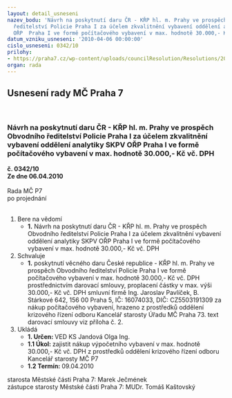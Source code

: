 ```yaml
---
layout: detail_usneseni
nazev_bodu: 'Návrh na poskytnutí daru ČR - KŘP hl. m. Prahy ve prospěch Obvodního
  ředitelství Policie Praha I za účelem zkvalitnění vybavení oddělení analytiky SKPV
  OŘP  Praha I ve formě počítačového vybavení v max. hodnotě 30.000,- Kč vč. DPH    '
datum_vzniku_usneseni: '2010-04-06 00:00:00'
cislo_usneseni: 0342/10
prilohy:
- https://praha7.cz/wp-content/uploads/councilResolution/Resolutions/20570/16-10-darovac%c3%ad_smlouva_-_v%c3%bdpo%c4%8detn%c3%ad_vybaven%c3%ad_30tis.doc
organ: rada
---
```

<div id="ucUsn_pList" class="usn">
	<span><h2>Usnesení rady MČ Praha 7 </h2>
<br></span><div class="standBody">
<span><h3>Návrh na poskytnutí daru ČR - KŘP hl. m. Prahy ve prospěch Obvodního ředitelství Policie Praha I za účelem zkvalitnění vybavení oddělení analytiky SKPV OŘP  Praha I ve formě počítačového vybavení v max. hodnotě 30.000,- Kč vč. DPH    </h3></span><div class="center">
		<strong>č. 0342/10</strong><br>
	</div>
<div class="center">
		<strong>Ze dne 06.04.2010</strong><br><br>
	</div>Rada MČ P7<br> po projednání<br><br><ol>
<li>Bere na vědomí<ul><li>
<strong>1.</strong> Návrh na poskytnutí daru ČR - KŘP hl. m. Prahy ve prospěch Obvodního ředitelství Policie Praha I za účelem zkvalitnění vybavení oddělení analytiky SKPV OŘP  Praha I ve formě počítačového vybavení v max. hodnotě 30.000,- Kč vč. DPH    </li></ul>
</li>
<li>Schvaluje<ul><li>
<strong>1.</strong> poskytnutí věcného daru České republice - KŘP hl. m. Prahy ve prospěch Obvodního ředitelství Policie Praha I ve formě počítačového vybavení v max. hodnotě 30.000,- Kč vč. DPH prostřednictvím darovací smlouvy, proplacení částky v max. výši 30.000,- Kč vč. DPH smluvní firmě Ing. Jaroslav Pavlíček, B. Stárkové 642, 156 00 Praha 5, IČ: 16074033, DIČ: CZ5503191309 za nákup počítačového vybavení, hrazeno z prostředků oddělení krizového řízení odboru Kancelář starosty Úřadu MČ Praha 73.	text darovací smlouvy viz příloha č. 2.</li></ul>
</li>
<li>Ukládá<ul>
<li>
<strong>1. Určen: </strong>VED KS Jandová Olga Ing.</li>
<li>
<strong>1.1 Úkol: </strong>zajistit nákup výpočetního vybavení v max. hodnotě 30.000,- Kč vč. DPH z prostředků oddělení krizového řízení odboru Kancelář starosty MČ P7 </li>
<li>
<strong>1.2 Termín: </strong>09.04.2010</li>
</ul>
</li>
</ol>starosta Městské části Praha 7: Marek Ječmének<br>zástupce starosty Městské části Praha 7: MUDr. Tomáš Kaštovský 
</div>
</div>
